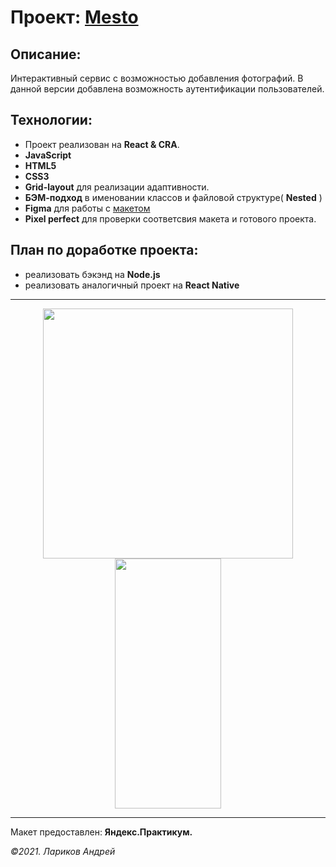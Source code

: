 # Проект: [Mesto][git]

[git]: https://larikov174.github.io/react-mesto-auth/index.html

## Описание:

Интерактивный сервис с возможностью добавления фотографий.
В данной версии добавлена возможность аутентификации пользователей.

## Технологии:

- Проект реализован на **React & CRA**.
- **JavaScript**
- **HTML5**
- **CSS3**
- **Grid-layout** для реализации адаптивности.
- **БЭМ-подход** в именовании классов и файловой структуре( **Nested** )
- **Figma** для работы с [макетом](https://www.figma.com/file/2cn9N9jSkmxD84oJik7xL7/JavaScript.-Sprint-4?node-id=0%3A1)
- **Pixel perfect** для проверки соответсвия макета и готового проекта.

## План по доработке проекта:

- реализовать бэкэнд на **Node.js**
- реализовать аналогичный проект на **React Native**


---

<p align="center">
<img src="https://github.com/larikov174/new_test/blob/main/img/mesto.gif" width="400px" height="400px">
<img src="https://github.com/larikov174/new_test/blob/main/img/mesto-320.gif" width="170px" height="400px" >
</p>

---

Макет предоставлен: **Яндекс.Практикум.**

_&copy;2021. Лариков Андрей_
